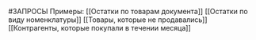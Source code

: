 #ЗАПРОСЫ
Примеры:
[[Остатки по товарам документа]]
[[Остатки по виду номенклатуры]]
[[Товары, которые не продавались]]
[[Контрагенты, которые покупали в течении месяца]]
